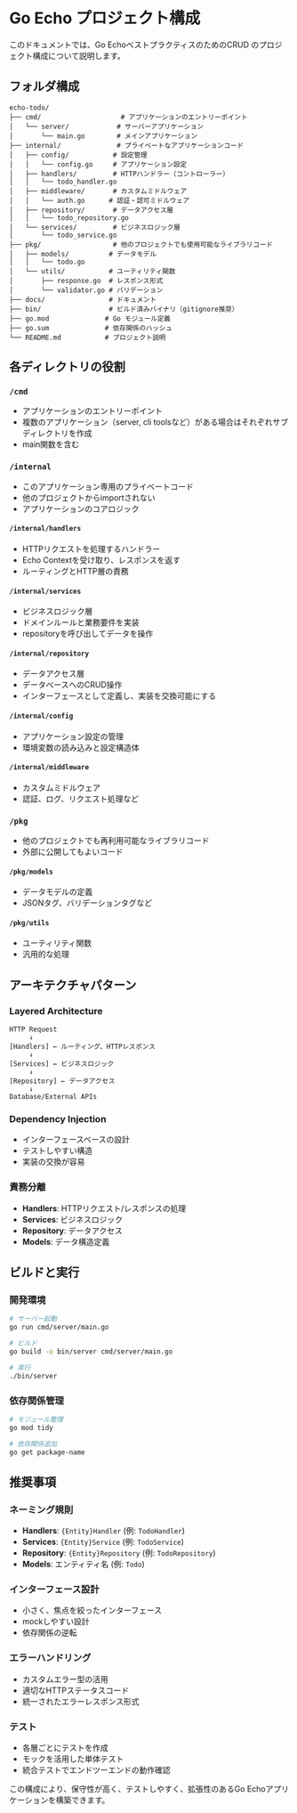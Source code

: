 # Go Echo プロジェクト構成

このドキュメントでは、Go EchoベストプラクティスのためのCRUD のプロジェクト構成について説明します。

## フォルダ構成

```
echo-todo/
├── cmd/                    # アプリケーションのエントリーポイント
│   └── server/            # サーバーアプリケーション
│       └── main.go        # メインアプリケーション
├── internal/              # プライベートなアプリケーションコード
│   ├── config/           # 設定管理
│   │   └── config.go     # アプリケーション設定
│   ├── handlers/         # HTTPハンドラー（コントローラー）
│   │   └── todo_handler.go
│   ├── middleware/       # カスタムミドルウェア
│   │   └── auth.go      # 認証・認可ミドルウェア
│   ├── repository/       # データアクセス層
│   │   └── todo_repository.go
│   └── services/         # ビジネスロジック層
│       └── todo_service.go
├── pkg/                  # 他のプロジェクトでも使用可能なライブラリコード
│   ├── models/          # データモデル
│   │   └── todo.go
│   └── utils/           # ユーティリティ関数
│       ├── response.go  # レスポンス形式
│       └── validator.go # バリデーション
├── docs/                # ドキュメント
├── bin/                 # ビルド済みバイナリ（gitignore推奨）
├── go.mod              # Go モジュール定義
├── go.sum              # 依存関係のハッシュ
└── README.md           # プロジェクト説明
```

## 各ディレクトリの役割

### `/cmd`
- アプリケーションのエントリーポイント
- 複数のアプリケーション（server, cli toolsなど）がある場合はそれぞれサブディレクトリを作成
- main関数を含む

### `/internal`
- このアプリケーション専用のプライベートコード
- 他のプロジェクトからimportされない
- アプリケーションのコアロジック

#### `/internal/handlers`
- HTTPリクエストを処理するハンドラー
- Echo Contextを受け取り、レスポンスを返す
- ルーティングとHTTP層の責務

#### `/internal/services`
- ビジネスロジック層
- ドメインルールと業務要件を実装
- repositoryを呼び出してデータを操作

#### `/internal/repository`
- データアクセス層
- データベースへのCRUD操作
- インターフェースとして定義し、実装を交換可能にする

#### `/internal/config`
- アプリケーション設定の管理
- 環境変数の読み込みと設定構造体

#### `/internal/middleware`
- カスタムミドルウェア
- 認証、ログ、リクエスト処理など

### `/pkg`
- 他のプロジェクトでも再利用可能なライブラリコード
- 外部に公開してもよいコード

#### `/pkg/models`
- データモデルの定義
- JSONタグ、バリデーションタグなど

#### `/pkg/utils`
- ユーティリティ関数
- 汎用的な処理

## アーキテクチャパターン

### Layered Architecture
```
HTTP Request
     ↓
[Handlers] ← ルーティング、HTTPレスポンス
     ↓
[Services] ← ビジネスロジック
     ↓
[Repository] ← データアクセス
     ↓
Database/External APIs
```

### Dependency Injection
- インターフェースベースの設計
- テストしやすい構造
- 実装の交換が容易

### 責務分離
- **Handlers**: HTTPリクエスト/レスポンスの処理
- **Services**: ビジネスロジック
- **Repository**: データアクセス
- **Models**: データ構造定義

## ビルドと実行

### 開発環境
```bash
# サーバー起動
go run cmd/server/main.go

# ビルド
go build -o bin/server cmd/server/main.go

# 実行
./bin/server
```

### 依存関係管理
```bash
# モジュール整理
go mod tidy

# 依存関係追加
go get package-name
```

## 推奨事項

### ネーミング規則
- **Handlers**: `{Entity}Handler` (例: `TodoHandler`)
- **Services**: `{Entity}Service` (例: `TodoService`)
- **Repository**: `{Entity}Repository` (例: `TodoRepository`)
- **Models**: エンティティ名 (例: `Todo`)

### インターフェース設計
- 小さく、焦点を絞ったインターフェース
- mockしやすい設計
- 依存関係の逆転

### エラーハンドリング
- カスタムエラー型の活用
- 適切なHTTPステータスコード
- 統一されたエラーレスポンス形式

### テスト
- 各層ごとにテストを作成
- モックを活用した単体テスト
- 統合テストでエンドツーエンドの動作確認

この構成により、保守性が高く、テストしやすく、拡張性のあるGo Echoアプリケーションを構築できます。